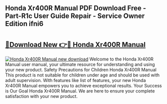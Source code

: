 ## Honda Xr400R Manual PDF Download Free - Part-R1c User Guide Repair - Service Owner Edition ifni6

# <h2><a href="http://bc28991.oget.top/?id=Honda+Xr400R+Manual">🔗Download New 👉🔴 Honda Xr400R Manual</a></h2>

[![Honda Xr400R Manual new download](https://i.imgur.com/5g1atiW.png)](http://bc28991.oget.top/?id=Honda+Xr400R+Manual)
Welcome to the Honda Xr400R Manual user manual, your ultimate resource for understanding and using your new product. Safety Precautions for Children Honda Xr400R Manual This product is not suitable for children under age and should be used with adult supervision. With features like list of features, your new Honda Xr400R Manual empowers you to achieve exceptional results. Your Success is Our Goal Honda Xr400R Manual. We are here to ensure your complete satisfaction with your new product.
